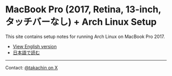 # MacBook Pro (2017, Retina, 13-inch, タッチバーなし) + Arch Linux Setup

This site contains setup notes for running Arch Linux on MacBook Pro 2017.

- [View English version](en/)
- [日本語で読む](ja/)

---

<footer>
    Contact: <a href="https://x.com/takachin" target="_blank">@takachin on X</a>
</footer>